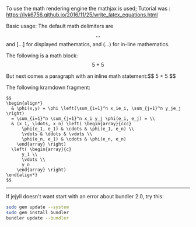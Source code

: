 To use the math rendering engine the mathjax is used; Tutorial was : https://lyk6756.github.io/2016/11/25/write_latex_equations.html


Basic usage:
The default math delimiters are $$...$$ and \[...\] for displayed mathematics, and \(...\) for in-line mathematics.

The following is a math block:$$ 5 + 5 $$

But next comes a paragraph with an inline math statement:\$$ 5 + 5 $$

The following kramdown fragment:

```
$$
\begin{align*}
  & \phi(x,y) = \phi \left(\sum_{i=1}^n x_ie_i, \sum_{j=1}^n y_je_j \right)
  = \sum_{i=1}^n \sum_{j=1}^n x_i y_j \phi(e_i, e_j) = \\
  & (x_1, \ldots, x_n) \left( \begin{array}{ccc}
      \phi(e_1, e_1) & \cdots & \phi(e_1, e_n) \\
      \vdots & \ddots & \vdots \\
      \phi(e_n, e_1) & \cdots & \phi(e_n, e_n)
    \end{array} \right)
  \left( \begin{array}{c}
      y_1 \\
      \vdots \\
      y_n
    \end{array} \right)
\end{align*}
$$

```
------------------------------

If jejyll doesn't want start with an error about bundler 2.0, try this:

```bash
sudo gem update --system
sudo gem install bundler
bundler update --bundler
```
